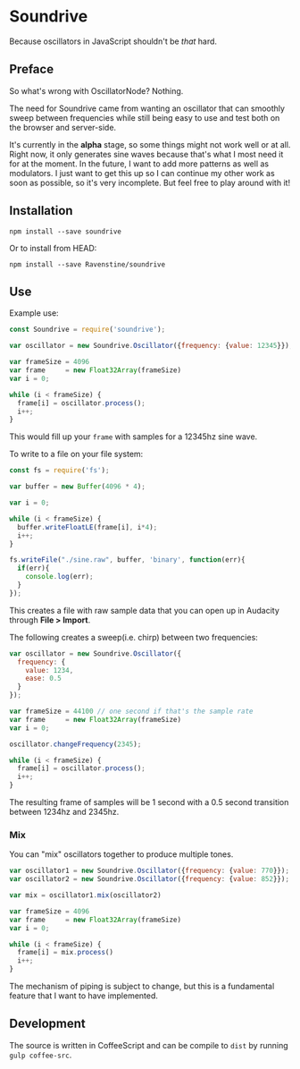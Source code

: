 Soundrive
==========

Because oscillators in JavaScript shouldn't be *that* hard.

## Preface

So what's wrong with OscillatorNode?  Nothing.

The need for Soundrive came from wanting an oscillator that can smoothly sweep between frequencies while still being easy to use and test both on the browser and server-side.

It's currently in the **alpha** stage, so some things might not work well or at all.  Right now, it only generates sine waves because that's what I most need it for at the moment.  In the future, I want to add more patterns as well as modulators.  I just want to get this up so I can continue my other work as soon as possible, so it's very incomplete.  But feel free to play around with it!

## Installation

`npm install --save soundrive`

Or to install from HEAD:

`npm install --save Ravenstine/soundrive`

## Use

Example use:

```javascript
const Soundrive = require('soundrive');

var oscillator = new Soundrive.Oscillator({frequency: {value: 12345}});

var frameSize = 4096
var frame     = new Float32Array(frameSize)
var i = 0;

while (i < frameSize) {
  frame[i] = oscillator.process();
  i++;
}

```

This would fill up your `frame` with samples for a 12345hz sine wave.

To write to a file on your file system:

```javascript
const fs = require('fs');

var buffer = new Buffer(4096 * 4);

var i = 0;

while (i < frameSize) {
  buffer.writeFloatLE(frame[i], i*4);
  i++;
}

fs.writeFile("./sine.raw", buffer, 'binary', function(err){
  if(err){
    console.log(err);
  }
});
```

This creates a file with raw sample data that you can open up in Audacity through **File > Import**.

The following creates a sweep(i.e. chirp) between two frequencies:

```javascript
var oscillator = new Soundrive.Oscillator({
  frequency: {
    value: 1234,
    ease: 0.5
  }
});

var frameSize = 44100 // one second if that's the sample rate
var frame     = new Float32Array(frameSize)
var i = 0;

oscillator.changeFrequency(2345);

while (i < frameSize) {
  frame[i] = oscillator.process();
  i++;
}
```

The resulting frame of samples will be 1 second with a 0.5 second transition between 1234hz and 2345hz.

### Mix

You can "mix" oscillators together to produce multiple tones.

```javascript
var oscillator1 = new Soundrive.Oscillator({frequency: {value: 770}});
var oscillator2 = new Soundrive.Oscillator({frequency: {value: 852}});

var mix = oscillator1.mix(oscillator2)

var frameSize = 4096
var frame     = new Float32Array(frameSize)
var i = 0;

while (i < frameSize) {
  frame[i] = mix.process()
  i++;
}

```

The mechanism of piping is subject to change, but this is a fundamental feature that I want to have implemented.

## Development

The source is written in CoffeeScript and can be compile to `dist` by running `gulp coffee-src`.
